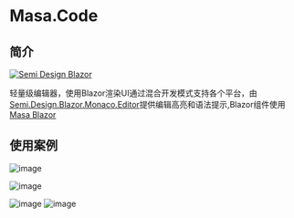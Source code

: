 # Masa.Code

## 简介

[![Semi Design Blazor](https://img.shields.io/badge/license-MIT-informational)](LICENSE)

轻量级编辑器，使用Blazor渲染UI通过混合开发模式支持各个平台，由[Semi.Design.Blazor.Monaco.Editor](https://github.com/semi-design-blazor/Semi.Design.Blazor.Monaco.Editor)提供编辑高亮和语法提示,Blazor组件使用[Masa Blazor](https://www.masastack.com/blazor)

## 使用案例
![image](https://user-images.githubusercontent.com/61819790/217853580-b8009f0e-425f-4e99-8e05-b54f652f7ff4.png)

![image](https://user-images.githubusercontent.com/61819790/217766390-4f32db85-b3cd-4cfa-b32e-1b51c65f1809.png)

![image](https://user-images.githubusercontent.com/61819790/217766425-a2674cf5-567e-4ea3-bdc2-a9790b186f4e.png)
![image](https://user-images.githubusercontent.com/61819790/217766554-8a6d3ce6-d182-4a4b-85d3-b7cdcebc2da8.png)
